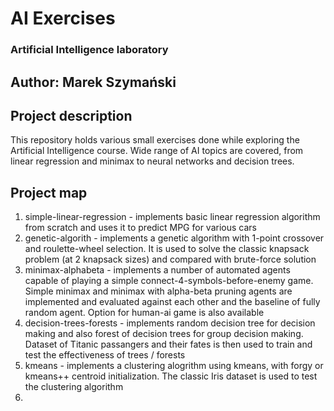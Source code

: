 # AI Exercises
### Artificial Intelligence laboratory
## Author: Marek Szymański

## Project description
This repository holds various small exercises done while exploring the Artificial Intelligence course. Wide range of AI topics are covered, from linear regression and minimax to neural networks and decision trees.

## Project map
1. simple-linear-regression - implements basic linear regression algorithm from scratch and uses it to predict MPG for various cars
2. genetic-algorith - implements a genetic algorithm with 1-point crossover and roulette-wheel selection. It is used to solve the classic knapsack problem (at 2 knapsack sizes) and compared with brute-force solution
3. minimax-alphabeta - implements a number of automated agents capable of playing a simple connect-4-symbols-before-enemy game. Simple minimax and minimax with alpha-beta pruning agents are implemented and evaluated against each other and the baseline of fully random agent. Option for human-ai game is also available
4. decision-trees-forests - implements random decision tree for decision making and also forest of decision trees for group decision making. Dataset of Titanic passangers and their fates is then used to train and test the effectiveness of trees / forests
5. kmeans - implements a clustering alogrithm using kmeans, with forgy or kmeans++ centroid initialization. The classic Iris dataset is used to test the clustering algorithm
6. 
